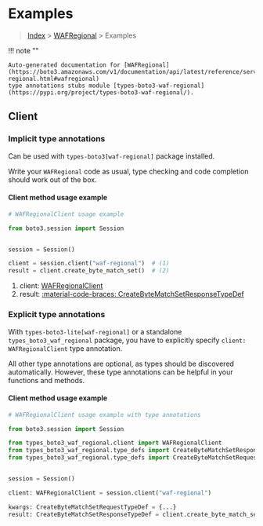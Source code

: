 # Examples

> [Index](../README.md) > [WAFRegional](./README.md) > Examples

!!! note ""

    Auto-generated documentation for [WAFRegional](https://boto3.amazonaws.com/v1/documentation/api/latest/reference/services/waf-regional.html#wafregional)
    type annotations stubs module [types-boto3-waf-regional](https://pypi.org/project/types-boto3-waf-regional/).

## Client

### Implicit type annotations

Can be used with `types-boto3[waf-regional]` package installed.

Write your `WAFRegional` code as usual,
type checking and code completion should work out of the box.


#### Client method usage example

```python
# WAFRegionalClient usage example

from boto3.session import Session


session = Session()

client = session.client("waf-regional")  # (1)
result = client.create_byte_match_set()  # (2)
```

1. client: [WAFRegionalClient](./client.md)
2. result: [:material-code-braces: CreateByteMatchSetResponseTypeDef](./type_defs.md#createbytematchsetresponsetypedef)






### Explicit type annotations

With `types-boto3-lite[waf-regional]`
or a standalone `types_boto3_waf_regional` package, you have to explicitly specify `client: WAFRegionalClient` type annotation.

All other type annotations are optional, as types should be discovered automatically.
However, these type annotations can be helpful in your functions and methods.


#### Client method usage example

```python
# WAFRegionalClient usage example with type annotations

from boto3.session import Session

from types_boto3_waf_regional.client import WAFRegionalClient
from types_boto3_waf_regional.type_defs import CreateByteMatchSetResponseTypeDef
from types_boto3_waf_regional.type_defs import CreateByteMatchSetRequestTypeDef


session = Session()

client: WAFRegionalClient = session.client("waf-regional")

kwargs: CreateByteMatchSetRequestTypeDef = {...}
result: CreateByteMatchSetResponseTypeDef = client.create_byte_match_set(**kwargs)
```






